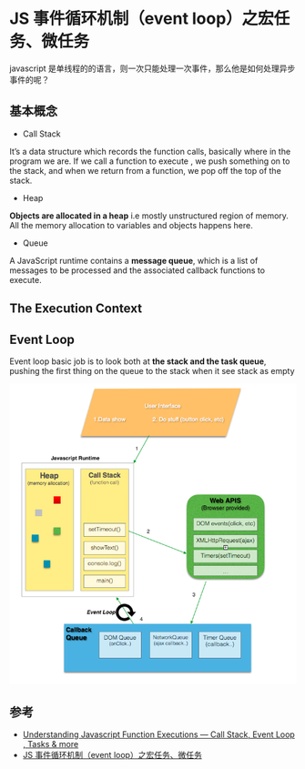 # JS 事件循环机制（event loop）之宏任务、微任务

javascript 是单线程的的语言，则一次只能处理一次事件，那么他是如何处理异步事件的呢？

## 基本概念

- Call Stack

It’s a data structure which records the function calls, basically where in the program we are. If we call a function to execute , we push something on to the stack, and when we return from a function, we pop off the top of the stack.

- Heap

**Objects are allocated in a heap** i.e mostly unstructured region of memory. All the memory allocation to variables and objects happens here.

- Queue

A JavaScript runtime contains a **message queue**, which is a list of messages to be processed and the associated callback functions to execute.

## The Execution Context

## Event Loop

Event loop basic job is to look both at **the stack and the task queue**, pushing the first thing on the queue to the stack when it see stack as empty

![event-loop](./imgs/event-loop.png)

## 参考

- [Understanding Javascript Function Executions — Call Stack, Event Loop , Tasks & more](https://medium.com/@gaurav.pandvia/understanding-javascript-function-executions-tasks-event-loop-call-stack-more-part-1-5683dea1f5ec)
- [JS 事件循环机制（event loop）之宏任务、微任务](https://segmentfault.com/a/1190000014940904#articleHeader0)
